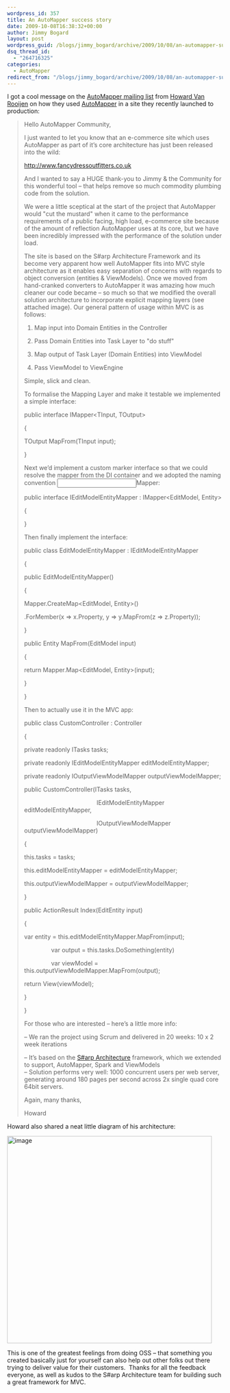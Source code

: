 ```yaml
---
wordpress_id: 357
title: An AutoMapper success story
date: 2009-10-08T16:38:32+00:00
author: Jimmy Bogard
layout: post
wordpress_guid: /blogs/jimmy_bogard/archive/2009/10/08/an-automapper-success-story.aspx
dsq_thread_id:
  - "264716325"
categories:
  - AutoMapper
redirect_from: "/blogs/jimmy_bogard/archive/2009/10/08/an-automapper-success-story.aspx/"
---
```

I got a cool message on the [AutoMapper mailing list](http://groups.google.com/group/automapper-users) from [Howard Van Rooijen](http://consultingblogs.emc.com/howardvanrooijen/) on how they used [AutoMapper](http://automapper.codeplex.com/) in a site they recently launched to production:

> Hello AutoMapper Community,
> 
> I just wanted to let you know that an e-commerce site which uses AutoMapper as part of it&#8217;s core architecture has just been released into the wild: 
> 
> [http://www.](http://www.fancydressoutfitters.co.uk/)[fancydressout](http://www.fancydressoutfitters.co.uk/)[fitters.co.uk](http://www.fancydressoutfitters.co.uk/)
> 
> And I wanted to say a HUGE thank-you to Jimmy & the Community for this wonderful tool &#8211; that helps remove so much commodity plumbing code from the solution. 
> 
> We were a little sceptical at the start of the project that AutoMapper would "cut the mustard" when it came to the performance requirements of a public facing, high load, e-commerce site because of the amount of reflection AutoMapper uses at its core, but we have been incredibly impressed with the performance of the solution under load.
> 
> The site is based on the S#arp Architecture Framework and its become very apparent how well AutoMapper fits into MVC style architecture as it enables easy separation of concerns with regards to object conversion (entities & ViewModels). Once we moved from hand-cranked converters to AutoMapper it was amazing how much cleaner our code became &#8211; so much so that we modified the overall solution architecture to incorporate explicit mapping layers (see attached image). Our general pattern of usage within MVC is as follows:
> 
> 1. Map input into Domain Entities in the Controller
> 
> 2. Pass Domain Entities into Task Layer to "do stuff"
> 
> 3. Map output of Task Layer (Domain Entities) into ViewModel
> 
> 4. Pass ViewModel to ViewEngine
> 
> Simple, slick and clean.
> 
> To formalise the Mapping Layer and make it testable we implemented a simple interface:
> 
> public interface IMapper<TInput, TOutput>
> 
> {
> 
> TOutput MapFrom(TInput input);
> 
> }
> 
> Next we&#8217;d implement a custom marker interface so that we could resolve the mapper from the DI container and we adopted the naming convention <Input Type><Output Type>Mapper:
> 
> public interface IEditModelEntityMapper : IMapper<EditModel, Entity>
> 
> {
> 
> }
> 
> Then finally implement the interface:
> 
> public class EditModelEntityMapper : IEditModelEntityMapper 
> 
> {
> 
> public EditModelEntityMapper()
> 
> {
> 
> Mapper.CreateMap<EditModel, Entity>()
> 
> .ForMember(x => x.Property, y => y.MapFrom(z => z.Property));
> 
> }
> 
> public Entity MapFrom(EditModel input)
> 
> {
> 
> return Mapper.Map<EditModel, Entity>(input);
> 
> }
> 
> }
> 
> Then to actually use it in the MVC app:
> 
> public class CustomController : Controller
> 
> {
> 
> private readonly ITasks tasks;
> 
> private readonly IEditModelEntityMapper editModelEntityMapper;
> 
> private readonly IOutputViewModelMapper outputViewModelMapper;
> 
> public CustomController(ITasks tasks, 
> 
> &#160;&#160;&#160;&#160;&#160;&#160;&#160;&#160;&#160;&#160;&#160;&#160;&#160;&#160;&#160;&#160;&#160;&#160;&#160;&#160;&#160;&#160;&#160;&#160;&#160;&#160;&#160;&#160;&#160;&#160;&#160;&#160;&#160;&#160;&#160;&#160;&#160;&#160;&#160;&#160;&#160;&#160; IEditModelEntityMapper editModelEntityMapper,
> 
> &#160;&#160;&#160;&#160;&#160;&#160;&#160;&#160;&#160;&#160;&#160;&#160;&#160;&#160;&#160;&#160;&#160;&#160;&#160;&#160;&#160;&#160;&#160;&#160;&#160;&#160;&#160;&#160;&#160;&#160;&#160;&#160;&#160;&#160;&#160;&#160;&#160;&#160;&#160;&#160;&#160;&#160; IOutputViewModelMapper outputViewModelMapper)
> 
> {
> 
> this.tasks = tasks;
> 
> this.editModelEntityMapper = editModelEntityMapper;
> 
> this.outputViewModelMapper = outputViewModelMapper;
> 
> }
> 
> public ActionResult Index(EditEntity input)
> 
> {
> 
> var entity = this.editModelEntityMapper.MapFrom(input);
> 
> &#160;&#160;&#160;&#160;&#160;&#160;&#160;&#160;&#160;&#160;&#160;&#160;&#160;&#160;&#160; var output = this.tasks.DoSomething(entity)
> 
> &#160;&#160;&#160;&#160;&#160;&#160;&#160;&#160;&#160;&#160;&#160;&#160;&#160;&#160;&#160; var viewModel = this.outputViewModelMapper.MapFrom(output);
> 
> return View(viewModel);
> 
> }
> 
> }
> 
> For those who are interested &#8211; here&#8217;s a little more info:
> 
> &#8211; We ran the project using Scrum and delivered in 20 weeks: 10 x 2 week iterations
> 
> &#8211; It&#8217;s based on the [S#arp Architecture](http://www.sharparchitecture.net/) framework, which we extended to support, AutoMapper, Spark and ViewModels   
> &#8211; Solution performs very well: 1000 concurrent users per web server, generating around 180 pages per second across 2x single quad core 64bit servers.
> 
> Again, many thanks,
> 
> Howard

Howard also shared a neat little diagram of his architecture:

[<img style="border-bottom: 0px;border-left: 0px;border-top: 0px;border-right: 0px" border="0" alt="image" src="http://lostechies.com/content/jimmybogard/uploads/2011/03/image_thumb_312FA5FF.png" width="478" height="484" />](http://lostechies.com/content/jimmybogard/uploads/2011/03/image_18A008AF.png) 

This is one of the greatest feelings from doing OSS – that something you created basically just for yourself can also help out other folks out there trying to deliver value for their customers.&#160; Thanks for all the feedback everyone, as well as kudos to the S#arp Architecture team for building such a great framework for MVC.